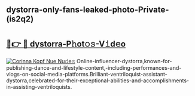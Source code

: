 ## dystorra-only-fans​-leaked-photo​-Private-(is2q2)


# <h2><a href="https://mediaupload.pro?title=dystorra&ref=git">🔗👉 🔴 dystorra-P𝚑ot𝚘𝚜-V𝚒d𝚎o</a></h2>

[![Corinna Kopf Nue Nu𝚍e𝚜](https://i.imgur.com/0qMVB7G.gif)](https://mediaupload.pro?title=dystorra&ref=git)
Online-influencer-dystorra,known-for-publishing-dance-and-lifestyle-content,-including-performances-and-vlogs-on-social-media-platforms.Brilliant-ventriloquist-assistant-dystorra,celebrated-for-their-exceptional-abilities-and-accomplishments-in-assisting-ventriloquists.  